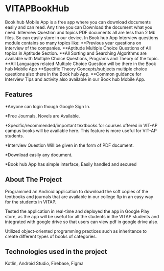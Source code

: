 # VITAPBookHub
Book hub Mobile App is a free app where you can download documents easily and can read. Any time you can Download the document what you need.
Interview Question and topics PDF documents all are less than 2 Mb files. So can easily store in our device.
In Book hub App Interview questions module contains so many topics like:
**Previous year questions on interview of the companies.
**Aptitude Multiple Choice Questions of All topics in Aptitude Section.
**All Sorting and Searching Algorithms are available with Multiple Choice Questions, Programs and Theory of the topic.
**All Languages related Multiple Choice Question will be there in the Book hub Mobile App
**Specific Theory Concepts/subjects multiple choice questions also there in the Book hub App.
**Common guidance for Interview Tips and activity also available in our Book hub Mobile App.

## Features

*Anyone can login though Google Sign In.

*Free Journals, Novels are Available.

*Specific/recommended/important textbooks for courses offered in VIT-AP campus books will be available here. This feature is more useful for VIT-AP students.

*Interview Question Will be given in the form of PDF document.

*Download easily any document.

*Book hub App has simple interface, Easily handled and secured


## About The Project

Programmed an Android application to download the soft copies of the textbooks and journals that are available in our college ftp in an easy way for the students in VITAP.

Tested the application in real-time and deployed the app in Google Play store, as the app will be useful for all the students in the VITAP students and integrated with google drive so that users can view pdf in google drive also.

Utilized object-oriented programming practices such as inheritance to create different types of books of categories.

## Technologies used in the project

Kotlin, Android Studio, Firebase, Figma 
